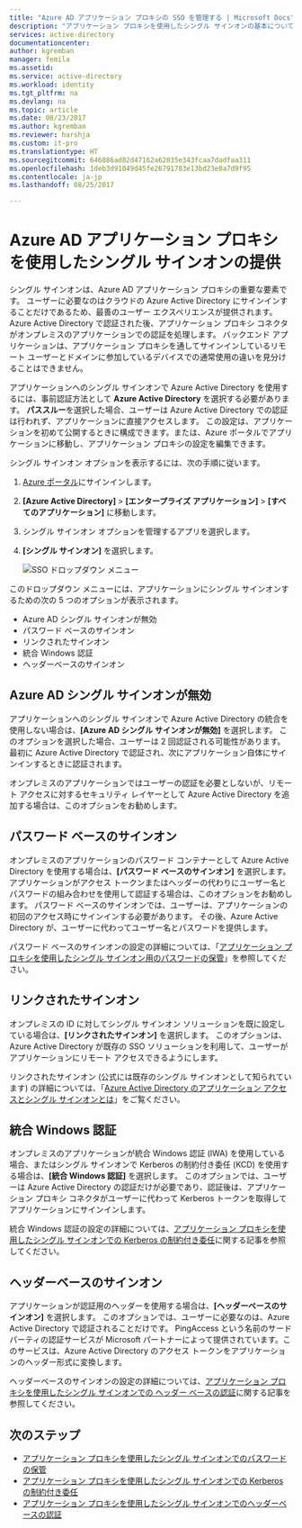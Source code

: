 ```yaml
---
title: "Azure AD アプリケーション プロキシの SSO を管理する | Microsoft Docs"
description: "アプリケーション プロキシを使用したシングル サインオンの基本について説明します"
services: active-directory
documentationcenter: 
author: kgremban
manager: femila
ms.assetid: 
ms.service: active-directory
ms.workload: identity
ms.tgt_pltfrm: na
ms.devlang: na
ms.topic: article
ms.date: 08/23/2017
ms.author: kgremban
ms.reviewer: harshja
ms.custom: it-pro
ms.translationtype: HT
ms.sourcegitcommit: 646886ad82d47162a62835e343fcaa7dadfaa311
ms.openlocfilehash: 1deb3d91049d45fe26791783e13bd23e0a7d9f95
ms.contentlocale: ja-jp
ms.lasthandoff: 08/25/2017

---
```


# <a name="how-does-azure-ad-application-proxy-provide-single-sign-on"></a>Azure AD アプリケーション プロキシを使用したシングル サインオンの提供

シングル サインオンは、Azure AD アプリケーション プロキシの重要な要素です。  ユーザーに必要なのはクラウドの Azure Active Directory にサインインすることだけであるため、最善のユーザー エクスペリエンスが提供されます。 Azure Active Directory で認証された後、アプリケーション プロキシ コネクタがオンプレミスのアプリケーションでの認証を処理します。 バックエンド アプリケーションは、アプリケーション プロキシを通してサインインしているリモート ユーザーとドメインに参加しているデバイスでの通常使用の違いを見分けることはできません。 

アプリケーションへのシングル サインオンで Azure Active Directory を使用するには、事前認証方法として **Azure Active Directory** を選択する必要があります。 **パススルー**を選択した場合、ユーザーは Azure Active Directory での認証は行われず、アプリケーションに直接アクセスします。 この設定は、アプリケーションを初めて公開するときに構成できます。または、Azure ポータルでアプリケーションに移動し、アプリケーション プロキシの設定を編集できます。 

シングル サインオン オプションを表示するには、次の手順に従います。

1. [Azure ポータル](https://portal.azure.com)にサインインします。
2. **[Azure Active Directory]**  > **[エンタープライズ アプリケーション]**  > **[すべてのアプリケーション]** に移動します。
3. シングル サインオン オプションを管理するアプリを選択します。
4. **[シングル サインオン]** を選択します。

   ![SSO ドロップダウン メニュー](./media/application-proxy-sso-overview/single-sign-on-mode.png)

このドロップダウン メニューには、アプリケーションにシングル サインオンするための次の 5 つのオプションが表示されます。

* Azure AD シングル サインオンが無効
* パスワード ベースのサインオン
* リンクされたサインオン
* 統合 Windows 認証
* ヘッダーベースのサインオン

## <a name="azure-ad-single-sign-on-disabled"></a>Azure AD シングル サインオンが無効

アプリケーションへのシングル サインオンで Azure Active Directory の統合を使用しない場合は、**[Azure AD シングル サインオンが無効]** を選択します。 このオプションを選択した場合、ユーザーは 2 回認証される可能性があります。 最初に Azure Active Directory で認証され、次にアプリケーション自体にサインインするときに認証されます。 

オンプレミスのアプリケーションではユーザーの認証を必要としないが、リモート アクセスに対するセキュリティ レイヤーとして Azure Active Directory を追加する場合は、このオプションをお勧めします。 

## <a name="password-based-sign-on"></a>パスワード ベースのサインオン

オンプレミスのアプリケーションのパスワード コンテナーとして Azure Active Directory を使用する場合は、**[パスワード ベースのサインオン]** を選択します。 アプリケーションがアクセス トークンまたはヘッダーの代わりにユーザー名とパスワードの組み合わせを使用して認証する場合は、このオプションをお勧めします。 パスワード ベースのサインオンでは、ユーザーは、アプリケーションの初回のアクセス時にサインインする必要があります。 その後、Azure Active Directory が、ユーザーに代わってユーザー名とパスワードを提供します。 

パスワード ベースのサインオンの設定の詳細については、「[アプリケーション プロキシを使用したシングル サインオン用のパスワードの保管](application-proxy-sso-azure-portal.md)」を参照してください。

## <a name="linked-sign-on"></a>リンクされたサインオン

オンプレミスの ID に対してシングル サインオン ソリューションを既に設定している場合は、**[リンクされたサインオン]** を選択します。 このオプションは、Azure Active Directory が既存の SSO ソリューションを利用して、ユーザーがアプリケーションにリモート アクセスできるようにします。 

リンクされたサインオン (公式には既存のシングル サインオンとして知られています) の詳細については、「[Azure Active Directory のアプリケーション アクセスとシングル サインオンとは](active-directory-appssoaccess-whatis.md#how-does-single-sign-on-with-azure-active-directory-work)」をご覧ください。

## <a name="integrated-windows-authentication"></a>統合 Windows 認証

オンプレミスのアプリケーションが統合 Windows 認証 (IWA) を使用している場合、またはシングル サインオンで Kerberos の制約付き委任 (KCD) を使用する場合は、**[統合 Windows 認証]** を選択します。 このオプションでは、ユーザーは Azure Active Directory の認証だけが必要であり、認証後は、アプリケーション プロキシ コネクタがユーザーに代わって Kerberos トークンを取得してアプリケーションにサインインします。 

統合 Windows 認証の設定の詳細については、[アプリケーション プロキシを使用したシングル サインオンでの Kerberos の制約付き委任](active-directory-application-proxy-sso-using-kcd.md)に関する記事を参照してください。

## <a name="header-based-sign-on"></a>ヘッダーベースのサインオン 

アプリケーションが認証用のヘッダーを使用する場合は、**[ヘッダーベースのサインオン]** を選択します。 このオプションでは、ユーザーに必要なのは、Azure Active Directory で認証されることだけです。 PingAccess という名前のサード パーティの認証サービスが Microsoft パートナーによって提供されています。このサービスは、Azure Active Directory のアクセス トークンをアプリケーションのヘッダー形式に変換します。 

ヘッダーベースのサインオンの設定の詳細については、[アプリケーション プロキシを使用したシングル サインオンでの ヘッダー ベースの認証](application-proxy-ping-access.md)に関する記事を参照してください。

## <a name="next-steps"></a>次のステップ

- [アプリケーション プロキシを使用したシングル サインオンでのパスワードの保管](application-proxy-sso-azure-portal.md)
- [アプリケーション プロキシを使用したシングル サインオンでの Kerberos の制約付き委任](active-directory-application-proxy-sso-using-kcd.md)
- [アプリケーション プロキシを使用したシングル サインオンでのヘッダーベースの認証](application-proxy-ping-access.md) 

